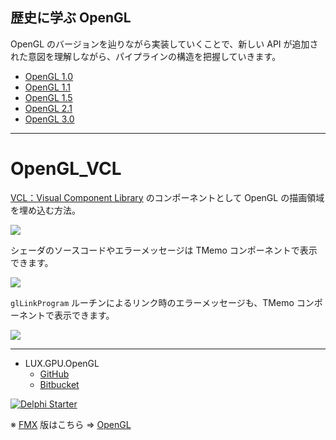 ## 歴史に学ぶ OpenGL

OpenGL のバージョンを辿りながら実装していくことで、新しい API が追加された意図を理解しながら、パイプラインの構造を把握していきます。

* [OpenGL 1.0](https://github.com/LUXOPHIA/OpenGL_VCL/tree/OpenGL-1.0)
* [OpenGL 1.1](https://github.com/LUXOPHIA/OpenGL_VCL/tree/OpenGL-1.1)
* [OpenGL 1.5](https://github.com/LUXOPHIA/OpenGL_VCL/tree/OpenGL-1.5)
* [OpenGL 2.1](https://github.com/LUXOPHIA/OpenGL_VCL/tree/OpenGL-2.1)
* [OpenGL 3.0](https://github.com/LUXOPHIA/OpenGL_VCL/tree/OpenGL-3.0)

----

# OpenGL_VCL
[VCL：Visual Component Library](https://www.wikiwand.com/ja/Visual_Component_Library) のコンポーネントとして OpenGL の描画領域を埋め込む方法。

![](https://github.com/LUXOPHIA/OpenGL_VCL/raw/master/--------/_SCREENSHOT/OpenGL_VCL-View.png)

シェーダのソースコードやエラーメッセージは TMemo コンポーネントで表示できます。

![](https://github.com/LUXOPHIA/OpenGL_VCL/raw/master/--------/_SCREENSHOT/OpenGL_VCL-Shader-Vertex.png)

`glLinkProgram` ルーチンによるリンク時のエラーメッセージも、TMemo コンポーネントで表示できます。

![](https://github.com/LUXOPHIA/OpenGL_VCL/raw/master/--------/_SCREENSHOT/OpenGL_VCL-Program.png)

----
* LUX.GPU.OpenGL
    * [GitHub](https://github.com/LUXOPHIA/LUX.GPU.OpenGL)
    * [Bitbucket](https://bitbucket.org/LUXOPHIA/lux.gpu.opengl)

[![Delphi Starter](http://img.en25.com/EloquaImages/clients/Embarcadero/%7B063f1eec-64a6-4c19-840f-9b59d407c914%7D_dx-starter-bn159.png)](https://www.embarcadero.com/jp/products/delphi/starter)

※ [FMX](https://www.wikiwand.com/en/FireMonkey) 版はこちら ⇒ [OpenGL](https://github.com/LUXOPHIA/OpenGL/)
